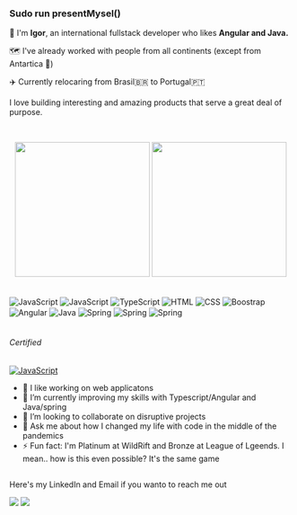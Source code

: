 ### Sudo run presentMysel()


<p> 👾 I'm <strong>Igor</strong>, an international fullstack developer who likes <strong>Angular and Java.</strong> </p>
<p> 🗺️ I've already worked with people from all continents (except from Antartica 🐧)<p>
<p> ✈️ Currently relocaring from Brasil🇧🇷 to Portugal🇵🇹 </p>
<p> I love building interesting and amazing products that serve a great deal of purpose.</p> 
<br>



<div align="center">
  
  <a href="https://github.com/ipcm27"></a>
  <img height="240em" src="https://github-readme-stats.vercel.app/api?username=ipcm27"/>
  <img height="240em" src="https://github-readme-stats.vercel.app/api/top-langs/?username=ipcm27"/>
</div>
<div style="display: inline_block">
  <br>
  <img align="center" alt="JavaScript" src="https://img.shields.io/badge/JavaScript-F7DF1E?style=for-the-badge&logo=javascript&logoColor=black">
  <img align="center" alt="JavaScript" src="https://img.shields.io/badge/Node.js-43853D?style=for-the-badge&logo=node.js&logoColor=white">
  <img align="center" alt="TypeScript" src="https://img.shields.io/badge/TypeScript-007ACC?style=for-the-badge&logo=typescript&logoColor=white">
  <img align="center" alt="HTML" src="https://img.shields.io/badge/HTML5-E34F26?style=for-the-badge&logo=html5&logoColor=white">
  <img align="center" alt="CSS" src="https://img.shields.io/badge/CSS3-1572B6?style=for-the-badge&logo=css3&logoColor=white">
  <img align="center" alt="Boostrap" src="https://img.shields.io/badge/Bootstrap-563D7C?style=for-the-badge&logo=bootstrap&logoColor=white">
  <img align="center" alt="Angular"src="https://img.shields.io/badge/Angular-DD0031?style=for-the-badge&logo=angular&logoColor=white">
  <img align="center" alt="Java" src="https://img.shields.io/badge/Java-ED8B00?style=for-the-badge&logo=java&logoColor=white">
  <img align="center" alt="Spring" src="https://img.shields.io/badge/Spring-6DB33F?style=for-the-badge&logo=spring&logoColor=white">
  <img align="center" alt="Spring" src="https://img.shields.io/badge/MySQL-00000F?style=for-the-badge&logo=mysql&logoColor=white">
  <img align="center" alt="Spring" src="https://img.shields.io/badge/Linux-FCC624?style=for-the-badge&logo=linux&logoColor=black">
  		
</div>
<br>
<h6> Certified</h6> 
<a href="https://www.hackerrank.com/certificates/iframe/364d85ead183">
  <img align="center" alt="JavaScript" src="https://img.shields.io/badge/-Hackerrank-2EC866?style=for-the-badge&logo=HackerRank&logoColor=white">
</a>

<ul>
  <li>🔭 I like working on web applicatons</li>
  <li>🌱 I’m currently improving my skills with Typescript/Angular and Java/spring</li>
  <li>👯 I’m looking to collaborate on disruptive projects</li>
  <li>💬 Ask me about how I changed my life with code in the middle of the pandemics</li>
  <li>⚡ Fun fact: I'm Platinum at WildRift and Bronze at League of Lgeends. I mean..
    how is this even possible? It's the same game</li>
</ul>
  
 
  ##
 
<div> 
  <p>Here's my LinkedIn and Email if you wanto to reach me out<p>
   <a href="https://www.linkedin.com/in/igor-pierre/" target="_blank"><img src="https://img.shields.io/badge/-LinkedIn-%230077B5?style=for-the-badge&logo=linkedin&logoColor=white" target="_blank"></a> 
  <a href = "mailto:igorpcmiranda@gmail.com"><img src="https://img.shields.io/badge/Gmail-D14836?style=for-the-badge&logo=gmail&logoColor=white" target="_blank"></a>
 
 

 
</div>





